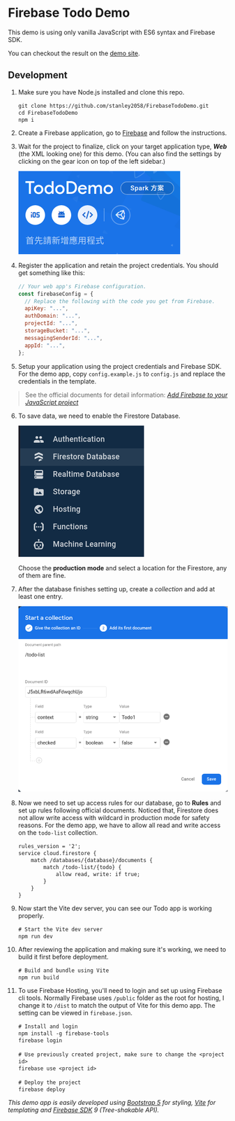 # Firebase Todo Demo

This demo is using only vanilla JavaScript with ES6 syntax and Firebase SDK.

You can checkout the result on the [demo site](https://tododemo-7c2c9.web.app).

## Development

1. Make sure you have Node.js installed and clone this repo.

   ```
   git clone https://github.com/stanley2058/FirebaseTodoDemo.git
   cd FirebaseTodoDemo
   npm i
   ```

2. Create a Firebase application, go to [Firebase](https://console.firebase.google.com/) and follow the instructions.
3. Wait for the project to finalize, click on your target application type, **_Web_** (the XML looking one) for this demo. (You can also find the settings by clicking on the gear icon on top of the left sidebar.)

   ![](./screenshots/01.png)

4. Register the application and retain the project credentials. You should get something like this:

   ```javascript
   // Your web app's Firebase configuration.
   const firebaseConfig = {
     // Replace the following with the code you get from Firebase.
     apiKey: "...",
     authDomain: "...",
     projectId: "...",
     storageBucket: "...",
     messagingSenderId: "...",
     appId: "...",
   };
   ```

5. Setup your application using the project credentials and Firebase SDK. For the demo app, copy `config.example.js` to `config.js` and replace the credentials in the template.

> See the official documents for detail information: _[Add Firebase to your JavaScript project](https://firebase.google.com/docs/web/setup)_

6. To save data, we need to enable the Firestore Database.

   ![](./screenshots/02.png)

   Choose the **production mode** and select a location for the Firestore, any of them are fine.

7. After the database finishes setting up, create a _collection_ and add at least one entry.

   ![](./screenshots/03.png)

8. Now we need to set up access rules for our database, go to **Rules** and set up rules following official documents. Noticed that, Firestore does not allow write access with wildcard in production mode for safety reasons. For the demo app, we have to allow all read and write access on the `todo-list` collection.

   ```
   rules_version = '2';
   service cloud.firestore {
       match /databases/{database}/documents {
           match /todo-list/{todo} {
               allow read, write: if true;
           }
       }
   }
   ```

9. Now start the Vite dev server, you can see our Todo app is working properly.

   ```
   # Start the Vite dev server
   npm run dev
   ```

10. After reviewing the application and making sure it's working, we need to build it first before deployment.

    ```
    # Build and bundle using Vite
    npm run build
    ```

11. To use Firebase Hosting, you'll need to login and set up using Firebase cli tools. Normally Firebase uses `/public` folder as the root for hosting, I change it to `/dist` to match the output of Vite for this demo app. The setting can be viewed in `firebase.json`.

    ```
    # Install and login
    npm install -g firebase-tools
    firebase login

    # Use previously created project, make sure to change the <project id>
    firebase use <project id>

    # Deploy the project
    firebase deploy
    ```

_This demo app is easily developed using [Bootstrap 5](https://getbootstrap.com/docs/5.0/getting-started/introduction/) for styling, [Vite](https://vitejs.dev/) for templating and [Firebase SDK](https://www.npmjs.com/package/firebase) 9 (Tree-shakable API)._
